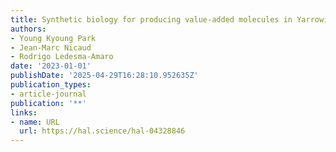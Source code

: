 ```yaml
---
title: Synthetic biology for producing value-added molecules in Yarrowia lipolytica
authors:
- Young Kyoung Park
- Jean‐Marc Nicaud
- Rodrigo Ledesma‐Amaro
date: '2023-01-01'
publishDate: '2025-04-29T16:28:10.952635Z'
publication_types:
- article-journal
publication: '**'
links:
- name: URL
  url: https://hal.science/hal-04328846
---
```

